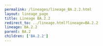```yaml
---
permalink: /lineages/lineage_BA.2.2.html
layout: lineage_page
title: Lineage BA.2.2
redirect_to: ../lineage.html?lineage=BA.2.2
lineage: BA.2.2
parent: BA.2
children: ['BA.2.2']
---
```


